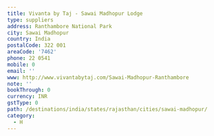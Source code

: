 ```yaml
---
title: Vivanta by Taj - Sawai Madhopur Lodge
type: suppliers
address: Ranthambore National Park
city: Sawai Madhopur
country: India
postalCode: 322 001
areaCode: '7462'
phone: 22 0541
mobile: 0
email: ''
www: http://www.vivantabytaj.com/Sawai-Madhopur-Ranthambore
note: ''
bookThrough: 0
currency: INR
gstType: 0
path: /destinations/india/states/rajasthan/cities/sawai-madhopur/
category:
  - H
---
```


